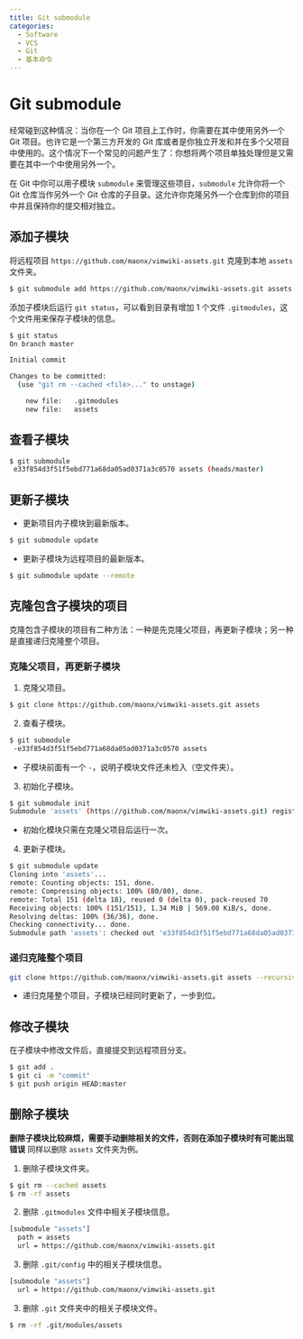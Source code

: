 ```yaml
---
title: Git submodule
categories:
  - Software
  - VCS
  - Git
  - 基本命令
---
```

# Git submodule

经常碰到这种情况：当你在一个 Git 项目上工作时，你需要在其中使用另外一个 Git 项目。也许它是一个第三方开发的 Git 库或者是你独立开发和并在多个父项目中使用的。这个情况下一个常见的问题产生了：你想将两个项目单独处理但是又需要在其中一个中使用另外一个。

在 Git 中你可以用子模块 `submodule` 来管理这些项目，`submodule` 允许你将一个 Git 仓库当作另外一个 Git 仓库的子目录。这允许你克隆另外一个仓库到你的项目中并且保持你的提交相对独立。

## 添加子模块

将远程项目 `https://github.com/maonx/vimwiki-assets.git` 克隆到本地 `assets` 文件夹。

```sh
$ git submodule add https://github.com/maonx/vimwiki-assets.git assets
```

添加子模块后运行 `git status`，可以看到目录有增加 1 个文件 `.gitmodules`，这个文件用来保存子模块的信息。

```sh
$ git status
On branch master

Initial commit

Changes to be committed:
  (use "git rm --cached <file>..." to unstage)

    new file:   .gitmodules
    new file:   assets
```

## 查看子模块

```sh
$ git submodule
 e33f854d3f51f5ebd771a68da05ad0371a3c0570 assets (heads/master)
```

## 更新子模块

- 更新项目内子模块到最新版本。

```sh
$ git submodule update
```

- 更新子模块为远程项目的最新版本。

```sh
$ git submodule update --remote
```

## 克隆包含子模块的项目

克隆包含子模块的项目有二种方法：一种是先克隆父项目，再更新子模块；另一种是直接递归克隆整个项目。

### 克隆父项目，再更新子模块

1. 克隆父项目。

```sh
$ git clone https://github.com/maonx/vimwiki-assets.git assets
```

2. 查看子模块。

```sh
$ git submodule
 -e33f854d3f51f5ebd771a68da05ad0371a3c0570 assets
```

- 子模块前面有一个 `-`，说明子模块文件还未检入（空文件夹）。

3. 初始化子模块。

```sh
$ git submodule init
Submodule 'assets' (https://github.com/maonx/vimwiki-assets.git) registered for path 'assets'
```

- 初始化模块只需在克隆父项目后运行一次。

4. 更新子模块。

```sh
$ git submodule update
Cloning into 'assets'...
remote: Counting objects: 151, done.
remote: Compressing objects: 100% (80/80), done.
remote: Total 151 (delta 18), reused 0 (delta 0), pack-reused 70
Receiving objects: 100% (151/151), 1.34 MiB | 569.00 KiB/s, done.
Resolving deltas: 100% (36/36), done.
Checking connectivity... done.
Submodule path 'assets': checked out 'e33f854d3f51f5ebd771a68da05ad0371a3c0570'
```

### 递归克隆整个项目

```sh
git clone https://github.com/maonx/vimwiki-assets.git assets --recursive 
```

- 递归克隆整个项目，子模块已经同时更新了，一步到位。

## 修改子模块

在子模块中修改文件后，直接提交到远程项目分支。

```sh
$ git add .
$ git ci -m "commit"
$ git push origin HEAD:master
```

## 删除子模块

**删除子模块比较麻烦，需要手动删除相关的文件，否则在添加子模块时有可能出现错误**
同样以删除 `assets` 文件夹为例。

1. 删除子模块文件夹。

```sh
$ git rm --cached assets
$ rm -rf assets
```

2. 删除 `.gitmodules` 文件中相关子模块信息。

```sh
[submodule "assets"]
  path = assets
  url = https://github.com/maonx/vimwiki-assets.git
```

3. 删除 `.git/config` 中的相关子模块信息。

```sh
[submodule "assets"]
  url = https://github.com/maonx/vimwiki-assets.git
```

3. 删除 `.git` 文件夹中的相关子模块文件。

```sh
$ rm -rf .git/modules/assets
```